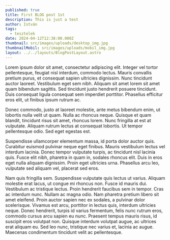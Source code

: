 ```yaml
---
published: true
title: First BLOG post 1st
description: This is just a test
author: István
tags:
  - tesztelek
date: 2024-04-12T12:38:00.000Z
thumbnail: src/images/uploads/desktop_img.jpg
thumbnailMobil: src/images/uploads/mobil_img.jpg
layout: ../../layouts/BlogPostLayout.astro
---
```

Lorem ipsum dolor sit amet, consectetur adipiscing elit. Integer vel tortor pellentesque, feugiat nisl interdum, commodo lectus. Mauris convallis pretium purus, et consequat sapien ultricies dignissim. Nunc tincidunt auctor laoreet. Vestibulum eget sem nibh. Aliquam sit amet lorem sit amet quam bibendum sagittis. Sed tincidunt justo hendrerit posuere tincidunt. Duis consequat ligula consequat sem imperdiet porttitor. Phasellus efficitur eros elit, ut finibus ipsum rutrum ac.

Donec commodo, justo at laoreet molestie, ante metus bibendum enim, ut lobortis nulla velit ut quam. Nulla ac rhoncus neque. Quisque et quam blandit, tincidunt risus sit amet, rhoncus lorem. Nunc fringilla at est at vulputate. Aliquam rutrum lectus at consequat lobortis. Ut tempor pellentesque odio. Sed eget egestas est.

Suspendisse ullamcorper elementum massa, id porta dolor auctor quis. Curabitur euismod pulvinar neque eget finibus. Mauris vestibulum lectus vel interdum lacinia. Donec tempor vulputate turpis, ac tincidunt nisl lacinia quis. Fusce elit nibh, pharetra in quam in, sodales rhoncus elit. Duis in eros eget nulla aliquam dignissim. Proin eget ultricies urna. Phasellus arcu leo, vulputate sed aliquam vel, placerat sed eros.

Nam quis fringilla sem. Suspendisse vulputate quis lectus ut varius. Aliquam molestie erat lacus, ut congue mi rhoncus non. Fusce id mauris dui. Vestibulum ac tristique lectus. Proin hendrerit faucibus sem in tempor. Cras ac interdum nunc. Nullam ac magna odio. Nam pharetra pretium libero sit amet eleifend. Proin auctor sapien nec ex sodales, a pulvinar dolor scelerisque. Vivamus est arcu, porttitor in lectus quis, interdum ultricies neque. Donec hendrerit, turpis id varius fermentum, felis nunc rutrum eros, commodo cursus arcu sapien eu nunc. Praesent tempus mauris risus, id suscipit eros volutpat non. Quisque interdum volutpat augue, ac ultrices erat aliquam eu. Sed leo nunc, tristique nec varius et, lacinia ac augue. Maecenas condimentum tincidunt velit ac pellentesque.
